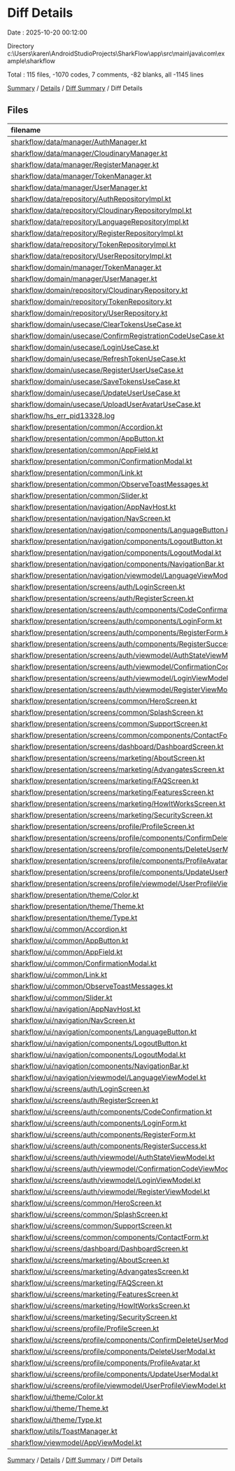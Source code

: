 # Diff Details

Date : 2025-10-20 00:12:00

Directory c:\\Users\\karen\\AndroidStudioProjects\\SharkFlow\\app\\src\\main\\java\\com\\example\\sharkflow

Total : 115 files,  -1070 codes, 7 comments, -82 blanks, all -1145 lines

[Summary](results.md) / [Details](details.md) / [Diff Summary](diff.md) / Diff Details

## Files
| filename | language | code | comment | blank | total |
| :--- | :--- | ---: | ---: | ---: | ---: |
| [sharkflow/data/manager/AuthManager.kt](/sharkflow/data/manager/AuthManager.kt) | Kotlin | -66 | 0 | -12 | -78 |
| [sharkflow/data/manager/CloudinaryManager.kt](/sharkflow/data/manager/CloudinaryManager.kt) | Kotlin | -19 | 0 | -7 | -26 |
| [sharkflow/data/manager/RegisterManager.kt](/sharkflow/data/manager/RegisterManager.kt) | Kotlin | -11 | 0 | -4 | -15 |
| [sharkflow/data/manager/TokenManager.kt](/sharkflow/data/manager/TokenManager.kt) | Kotlin | -17 | 0 | -5 | -22 |
| [sharkflow/data/manager/UserManager.kt](/sharkflow/data/manager/UserManager.kt) | Kotlin | -15 | 0 | -5 | -20 |
| [sharkflow/data/repository/AuthRepositoryImpl.kt](/sharkflow/data/repository/AuthRepositoryImpl.kt) | Kotlin | 1 | 1 | -2 | 0 |
| [sharkflow/data/repository/CloudinaryRepositoryImpl.kt](/sharkflow/data/repository/CloudinaryRepositoryImpl.kt) | Kotlin | -12 | 0 | -3 | -15 |
| [sharkflow/data/repository/LanguageRepositoryImpl.kt](/sharkflow/data/repository/LanguageRepositoryImpl.kt) | Kotlin | 0 | 0 | -1 | -1 |
| [sharkflow/data/repository/RegisterRepositoryImpl.kt](/sharkflow/data/repository/RegisterRepositoryImpl.kt) | Kotlin | -5 | 0 | -1 | -6 |
| [sharkflow/data/repository/TokenRepositoryImpl.kt](/sharkflow/data/repository/TokenRepositoryImpl.kt) | Kotlin | -6 | 0 | -2 | -8 |
| [sharkflow/data/repository/UserRepositoryImpl.kt](/sharkflow/data/repository/UserRepositoryImpl.kt) | Kotlin | -21 | 0 | -3 | -24 |
| [sharkflow/domain/manager/TokenManager.kt](/sharkflow/domain/manager/TokenManager.kt) | Kotlin | 32 | 0 | 6 | 38 |
| [sharkflow/domain/manager/UserManager.kt](/sharkflow/domain/manager/UserManager.kt) | Kotlin | 15 | 0 | 4 | 19 |
| [sharkflow/domain/repository/CloudinaryRepository.kt](/sharkflow/domain/repository/CloudinaryRepository.kt) | Kotlin | -3 | 0 | -1 | -4 |
| [sharkflow/domain/repository/TokenRepository.kt](/sharkflow/domain/repository/TokenRepository.kt) | Kotlin | -2 | 0 | -1 | -3 |
| [sharkflow/domain/repository/UserRepository.kt](/sharkflow/domain/repository/UserRepository.kt) | Kotlin | -4 | 0 | -1 | -5 |
| [sharkflow/domain/usecase/ClearTokensUseCase.kt](/sharkflow/domain/usecase/ClearTokensUseCase.kt) | Kotlin | 10 | 0 | 2 | 12 |
| [sharkflow/domain/usecase/ConfirmRegistrationCodeUseCase.kt](/sharkflow/domain/usecase/ConfirmRegistrationCodeUseCase.kt) | Kotlin | 24 | 0 | 3 | 27 |
| [sharkflow/domain/usecase/LoginUseCase.kt](/sharkflow/domain/usecase/LoginUseCase.kt) | Kotlin | 28 | 0 | 8 | 36 |
| [sharkflow/domain/usecase/RefreshTokenUseCase.kt](/sharkflow/domain/usecase/RefreshTokenUseCase.kt) | Kotlin | 18 | 0 | 3 | 21 |
| [sharkflow/domain/usecase/RegisterUserUseCase.kt](/sharkflow/domain/usecase/RegisterUserUseCase.kt) | Kotlin | 15 | 0 | 3 | 18 |
| [sharkflow/domain/usecase/SaveTokensUseCase.kt](/sharkflow/domain/usecase/SaveTokensUseCase.kt) | Kotlin | 10 | 0 | 2 | 12 |
| [sharkflow/domain/usecase/UpdateUserUseCase.kt](/sharkflow/domain/usecase/UpdateUserUseCase.kt) | Kotlin | 24 | 0 | 3 | 27 |
| [sharkflow/domain/usecase/UploadUserAvatarUseCase.kt](/sharkflow/domain/usecase/UploadUserAvatarUseCase.kt) | Kotlin | 16 | 0 | 3 | 19 |
| [sharkflow/hs\_err\_pid13328.log](/sharkflow/hs_err_pid13328.log) | log | -1,109 | 0 | -64 | -1,173 |
| [sharkflow/presentation/common/Accordion.kt](/sharkflow/presentation/common/Accordion.kt) | Kotlin | 50 | 0 | 6 | 56 |
| [sharkflow/presentation/common/AppButton.kt](/sharkflow/presentation/common/AppButton.kt) | Kotlin | 91 | 0 | 17 | 108 |
| [sharkflow/presentation/common/AppField.kt](/sharkflow/presentation/common/AppField.kt) | Kotlin | 71 | 0 | 6 | 77 |
| [sharkflow/presentation/common/ConfirmationModal.kt](/sharkflow/presentation/common/ConfirmationModal.kt) | Kotlin | 40 | 0 | 2 | 42 |
| [sharkflow/presentation/common/Link.kt](/sharkflow/presentation/common/Link.kt) | Kotlin | 69 | 0 | 10 | 79 |
| [sharkflow/presentation/common/ObserveToastMessages.kt](/sharkflow/presentation/common/ObserveToastMessages.kt) | Kotlin | 21 | 0 | 5 | 26 |
| [sharkflow/presentation/common/Slider.kt](/sharkflow/presentation/common/Slider.kt) | Kotlin | 1 | 74 | 0 | 75 |
| [sharkflow/presentation/navigation/AppNavHost.kt](/sharkflow/presentation/navigation/AppNavHost.kt) | Kotlin | 100 | 0 | 4 | 104 |
| [sharkflow/presentation/navigation/NavScreen.kt](/sharkflow/presentation/navigation/NavScreen.kt) | Kotlin | 38 | 2 | 6 | 46 |
| [sharkflow/presentation/navigation/components/LanguageButton.kt](/sharkflow/presentation/navigation/components/LanguageButton.kt) | Kotlin | 105 | 2 | 15 | 122 |
| [sharkflow/presentation/navigation/components/LogoutButton.kt](/sharkflow/presentation/navigation/components/LogoutButton.kt) | Kotlin | 44 | 0 | 6 | 50 |
| [sharkflow/presentation/navigation/components/LogoutModal.kt](/sharkflow/presentation/navigation/components/LogoutModal.kt) | Kotlin | 32 | 0 | 4 | 36 |
| [sharkflow/presentation/navigation/components/NavigationBar.kt](/sharkflow/presentation/navigation/components/NavigationBar.kt) | Kotlin | 109 | 0 | 7 | 116 |
| [sharkflow/presentation/navigation/viewmodel/LanguageViewModel.kt](/sharkflow/presentation/navigation/viewmodel/LanguageViewModel.kt) | Kotlin | 17 | 0 | 5 | 22 |
| [sharkflow/presentation/screens/auth/LoginScreen.kt](/sharkflow/presentation/screens/auth/LoginScreen.kt) | Kotlin | 32 | 0 | 5 | 37 |
| [sharkflow/presentation/screens/auth/RegisterScreen.kt](/sharkflow/presentation/screens/auth/RegisterScreen.kt) | Kotlin | 51 | 0 | 8 | 59 |
| [sharkflow/presentation/screens/auth/components/CodeConfirmation.kt](/sharkflow/presentation/screens/auth/components/CodeConfirmation.kt) | Kotlin | 91 | 0 | 13 | 104 |
| [sharkflow/presentation/screens/auth/components/LoginForm.kt](/sharkflow/presentation/screens/auth/components/LoginForm.kt) | Kotlin | 108 | 0 | 15 | 123 |
| [sharkflow/presentation/screens/auth/components/RegisterForm.kt](/sharkflow/presentation/screens/auth/components/RegisterForm.kt) | Kotlin | 140 | 0 | 17 | 157 |
| [sharkflow/presentation/screens/auth/components/RegisterSuccess.kt](/sharkflow/presentation/screens/auth/components/RegisterSuccess.kt) | Kotlin | 43 | 0 | 4 | 47 |
| [sharkflow/presentation/screens/auth/viewmodel/AuthStateViewModel.kt](/sharkflow/presentation/screens/auth/viewmodel/AuthStateViewModel.kt) | Kotlin | 39 | 6 | 6 | 51 |
| [sharkflow/presentation/screens/auth/viewmodel/ConfirmationCodeViewModel.kt](/sharkflow/presentation/screens/auth/viewmodel/ConfirmationCodeViewModel.kt) | Kotlin | 45 | 0 | 7 | 52 |
| [sharkflow/presentation/screens/auth/viewmodel/LoginViewModel.kt](/sharkflow/presentation/screens/auth/viewmodel/LoginViewModel.kt) | Kotlin | 35 | 0 | 6 | 41 |
| [sharkflow/presentation/screens/auth/viewmodel/RegisterViewModel.kt](/sharkflow/presentation/screens/auth/viewmodel/RegisterViewModel.kt) | Kotlin | 46 | 0 | 9 | 55 |
| [sharkflow/presentation/screens/common/HeroScreen.kt](/sharkflow/presentation/screens/common/HeroScreen.kt) | Kotlin | 69 | 0 | 9 | 78 |
| [sharkflow/presentation/screens/common/SplashScreen.kt](/sharkflow/presentation/screens/common/SplashScreen.kt) | Kotlin | 157 | 0 | 10 | 167 |
| [sharkflow/presentation/screens/common/SupportScreen.kt](/sharkflow/presentation/screens/common/SupportScreen.kt) | Kotlin | 55 | 0 | 10 | 65 |
| [sharkflow/presentation/screens/common/components/ContactForm.kt](/sharkflow/presentation/screens/common/components/ContactForm.kt) | Kotlin | 86 | 1 | 8 | 95 |
| [sharkflow/presentation/screens/dashboard/DashboardScreen.kt](/sharkflow/presentation/screens/dashboard/DashboardScreen.kt) | Kotlin | 22 | 0 | 4 | 26 |
| [sharkflow/presentation/screens/marketing/AboutScreen.kt](/sharkflow/presentation/screens/marketing/AboutScreen.kt) | Kotlin | 110 | 0 | 8 | 118 |
| [sharkflow/presentation/screens/marketing/AdvangatesScreen.kt](/sharkflow/presentation/screens/marketing/AdvangatesScreen.kt) | Kotlin | 97 | 0 | 8 | 105 |
| [sharkflow/presentation/screens/marketing/FAQScreen.kt](/sharkflow/presentation/screens/marketing/FAQScreen.kt) | Kotlin | 42 | 0 | 6 | 48 |
| [sharkflow/presentation/screens/marketing/FeaturesScreen.kt](/sharkflow/presentation/screens/marketing/FeaturesScreen.kt) | Kotlin | 50 | 0 | 6 | 56 |
| [sharkflow/presentation/screens/marketing/HowItWorksScreen.kt](/sharkflow/presentation/screens/marketing/HowItWorksScreen.kt) | Kotlin | 68 | 0 | 7 | 75 |
| [sharkflow/presentation/screens/marketing/SecurityScreen.kt](/sharkflow/presentation/screens/marketing/SecurityScreen.kt) | Kotlin | 57 | 0 | 6 | 63 |
| [sharkflow/presentation/screens/profile/ProfileScreen.kt](/sharkflow/presentation/screens/profile/ProfileScreen.kt) | Kotlin | 140 | 0 | 18 | 158 |
| [sharkflow/presentation/screens/profile/components/ConfirmDeleteUserModal.kt](/sharkflow/presentation/screens/profile/components/ConfirmDeleteUserModal.kt) | Kotlin | 70 | 0 | 6 | 76 |
| [sharkflow/presentation/screens/profile/components/DeleteUserModal.kt](/sharkflow/presentation/screens/profile/components/DeleteUserModal.kt) | Kotlin | 77 | 0 | 4 | 81 |
| [sharkflow/presentation/screens/profile/components/ProfileAvatar.kt](/sharkflow/presentation/screens/profile/components/ProfileAvatar.kt) | Kotlin | 229 | 0 | 14 | 243 |
| [sharkflow/presentation/screens/profile/components/UpdateUserModal.kt](/sharkflow/presentation/screens/profile/components/UpdateUserModal.kt) | Kotlin | 131 | 0 | 13 | 144 |
| [sharkflow/presentation/screens/profile/viewmodel/UserProfileViewModel.kt](/sharkflow/presentation/screens/profile/viewmodel/UserProfileViewModel.kt) | Kotlin | 141 | 0 | 17 | 158 |
| [sharkflow/presentation/theme/Color.kt](/sharkflow/presentation/theme/Color.kt) | Kotlin | 12 | 34 | 10 | 56 |
| [sharkflow/presentation/theme/Theme.kt](/sharkflow/presentation/theme/Theme.kt) | Kotlin | 48 | 0 | 6 | 54 |
| [sharkflow/presentation/theme/Type.kt](/sharkflow/presentation/theme/Type.kt) | Kotlin | 14 | 17 | 3 | 34 |
| [sharkflow/ui/common/Accordion.kt](/sharkflow/ui/common/Accordion.kt) | Kotlin | -50 | 0 | -6 | -56 |
| [sharkflow/ui/common/AppButton.kt](/sharkflow/ui/common/AppButton.kt) | Kotlin | -91 | 0 | -17 | -108 |
| [sharkflow/ui/common/AppField.kt](/sharkflow/ui/common/AppField.kt) | Kotlin | -71 | 0 | -6 | -77 |
| [sharkflow/ui/common/ConfirmationModal.kt](/sharkflow/ui/common/ConfirmationModal.kt) | Kotlin | -40 | 0 | -2 | -42 |
| [sharkflow/ui/common/Link.kt](/sharkflow/ui/common/Link.kt) | Kotlin | -69 | 0 | -10 | -79 |
| [sharkflow/ui/common/ObserveToastMessages.kt](/sharkflow/ui/common/ObserveToastMessages.kt) | Kotlin | -21 | 0 | -5 | -26 |
| [sharkflow/ui/common/Slider.kt](/sharkflow/ui/common/Slider.kt) | Kotlin | -1 | -74 | 0 | -75 |
| [sharkflow/ui/navigation/AppNavHost.kt](/sharkflow/ui/navigation/AppNavHost.kt) | Kotlin | -100 | 0 | -6 | -106 |
| [sharkflow/ui/navigation/NavScreen.kt](/sharkflow/ui/navigation/NavScreen.kt) | Kotlin | -38 | -2 | -6 | -46 |
| [sharkflow/ui/navigation/components/LanguageButton.kt](/sharkflow/ui/navigation/components/LanguageButton.kt) | Kotlin | -106 | -2 | -15 | -123 |
| [sharkflow/ui/navigation/components/LogoutButton.kt](/sharkflow/ui/navigation/components/LogoutButton.kt) | Kotlin | -44 | 0 | -6 | -50 |
| [sharkflow/ui/navigation/components/LogoutModal.kt](/sharkflow/ui/navigation/components/LogoutModal.kt) | Kotlin | -32 | 0 | -4 | -36 |
| [sharkflow/ui/navigation/components/NavigationBar.kt](/sharkflow/ui/navigation/components/NavigationBar.kt) | Kotlin | -109 | 0 | -8 | -117 |
| [sharkflow/ui/navigation/viewmodel/LanguageViewModel.kt](/sharkflow/ui/navigation/viewmodel/LanguageViewModel.kt) | Kotlin | -17 | 0 | -6 | -23 |
| [sharkflow/ui/screens/auth/LoginScreen.kt](/sharkflow/ui/screens/auth/LoginScreen.kt) | Kotlin | -32 | 0 | -5 | -37 |
| [sharkflow/ui/screens/auth/RegisterScreen.kt](/sharkflow/ui/screens/auth/RegisterScreen.kt) | Kotlin | -51 | 0 | -8 | -59 |
| [sharkflow/ui/screens/auth/components/CodeConfirmation.kt](/sharkflow/ui/screens/auth/components/CodeConfirmation.kt) | Kotlin | -91 | 0 | -14 | -105 |
| [sharkflow/ui/screens/auth/components/LoginForm.kt](/sharkflow/ui/screens/auth/components/LoginForm.kt) | Kotlin | -108 | 0 | -15 | -123 |
| [sharkflow/ui/screens/auth/components/RegisterForm.kt](/sharkflow/ui/screens/auth/components/RegisterForm.kt) | Kotlin | -140 | 0 | -17 | -157 |
| [sharkflow/ui/screens/auth/components/RegisterSuccess.kt](/sharkflow/ui/screens/auth/components/RegisterSuccess.kt) | Kotlin | -43 | 0 | -4 | -47 |
| [sharkflow/ui/screens/auth/viewmodel/AuthStateViewModel.kt](/sharkflow/ui/screens/auth/viewmodel/AuthStateViewModel.kt) | Kotlin | -42 | 0 | -6 | -48 |
| [sharkflow/ui/screens/auth/viewmodel/ConfirmationCodeViewModel.kt](/sharkflow/ui/screens/auth/viewmodel/ConfirmationCodeViewModel.kt) | Kotlin | -40 | 0 | -9 | -49 |
| [sharkflow/ui/screens/auth/viewmodel/LoginViewModel.kt](/sharkflow/ui/screens/auth/viewmodel/LoginViewModel.kt) | Kotlin | -43 | 0 | -9 | -52 |
| [sharkflow/ui/screens/auth/viewmodel/RegisterViewModel.kt](/sharkflow/ui/screens/auth/viewmodel/RegisterViewModel.kt) | Kotlin | -37 | 0 | -8 | -45 |
| [sharkflow/ui/screens/common/HeroScreen.kt](/sharkflow/ui/screens/common/HeroScreen.kt) | Kotlin | -69 | 0 | -9 | -78 |
| [sharkflow/ui/screens/common/SplashScreen.kt](/sharkflow/ui/screens/common/SplashScreen.kt) | Kotlin | -157 | 0 | -10 | -167 |
| [sharkflow/ui/screens/common/SupportScreen.kt](/sharkflow/ui/screens/common/SupportScreen.kt) | Kotlin | -55 | 0 | -10 | -65 |
| [sharkflow/ui/screens/common/components/ContactForm.kt](/sharkflow/ui/screens/common/components/ContactForm.kt) | Kotlin | -86 | -1 | -8 | -95 |
| [sharkflow/ui/screens/dashboard/DashboardScreen.kt](/sharkflow/ui/screens/dashboard/DashboardScreen.kt) | Kotlin | -22 | 0 | -4 | -26 |
| [sharkflow/ui/screens/marketing/AboutScreen.kt](/sharkflow/ui/screens/marketing/AboutScreen.kt) | Kotlin | -110 | 0 | -8 | -118 |
| [sharkflow/ui/screens/marketing/AdvangatesScreen.kt](/sharkflow/ui/screens/marketing/AdvangatesScreen.kt) | Kotlin | -97 | 0 | -8 | -105 |
| [sharkflow/ui/screens/marketing/FAQScreen.kt](/sharkflow/ui/screens/marketing/FAQScreen.kt) | Kotlin | -42 | 0 | -6 | -48 |
| [sharkflow/ui/screens/marketing/FeaturesScreen.kt](/sharkflow/ui/screens/marketing/FeaturesScreen.kt) | Kotlin | -50 | 0 | -6 | -56 |
| [sharkflow/ui/screens/marketing/HowItWorksScreen.kt](/sharkflow/ui/screens/marketing/HowItWorksScreen.kt) | Kotlin | -68 | 0 | -7 | -75 |
| [sharkflow/ui/screens/marketing/SecurityScreen.kt](/sharkflow/ui/screens/marketing/SecurityScreen.kt) | Kotlin | -57 | 0 | -6 | -63 |
| [sharkflow/ui/screens/profile/ProfileScreen.kt](/sharkflow/ui/screens/profile/ProfileScreen.kt) | Kotlin | -140 | 0 | -18 | -158 |
| [sharkflow/ui/screens/profile/components/ConfirmDeleteUserModal.kt](/sharkflow/ui/screens/profile/components/ConfirmDeleteUserModal.kt) | Kotlin | -70 | 0 | -6 | -76 |
| [sharkflow/ui/screens/profile/components/DeleteUserModal.kt](/sharkflow/ui/screens/profile/components/DeleteUserModal.kt) | Kotlin | -77 | 0 | -4 | -81 |
| [sharkflow/ui/screens/profile/components/ProfileAvatar.kt](/sharkflow/ui/screens/profile/components/ProfileAvatar.kt) | Kotlin | -223 | 0 | -13 | -236 |
| [sharkflow/ui/screens/profile/components/UpdateUserModal.kt](/sharkflow/ui/screens/profile/components/UpdateUserModal.kt) | Kotlin | -131 | 0 | -13 | -144 |
| [sharkflow/ui/screens/profile/viewmodel/UserProfileViewModel.kt](/sharkflow/ui/screens/profile/viewmodel/UserProfileViewModel.kt) | Kotlin | -125 | 0 | -15 | -140 |
| [sharkflow/ui/theme/Color.kt](/sharkflow/ui/theme/Color.kt) | Kotlin | -12 | -34 | -10 | -56 |
| [sharkflow/ui/theme/Theme.kt](/sharkflow/ui/theme/Theme.kt) | Kotlin | -48 | 0 | -6 | -54 |
| [sharkflow/ui/theme/Type.kt](/sharkflow/ui/theme/Type.kt) | Kotlin | -14 | -17 | -3 | -34 |
| [sharkflow/utils/ToastManager.kt](/sharkflow/utils/ToastManager.kt) | Kotlin | 0 | 0 | -1 | -1 |
| [sharkflow/viewmodel/AppViewModel.kt](/sharkflow/viewmodel/AppViewModel.kt) | Kotlin | 3 | 0 | 0 | 3 |

[Summary](results.md) / [Details](details.md) / [Diff Summary](diff.md) / Diff Details